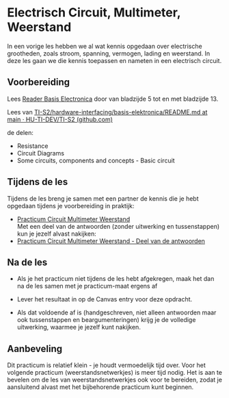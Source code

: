 # Electrisch Circuit, Multimeter, Weerstand

In een vorige les hebben we al wat kennis opgedaan over electrische grootheden, zoals stroom, spanning, vermogen, lading en weerstand. In deze les gaan we die kennis toepassen en nameten in een electrisch circuit.

## Voorbereiding

Lees [Reader Basis Electronica](https://github.com/HU-TI-DEV/TI-S2/blob/main/hardware-interfacing/pdfs/reader-basis-electronica.pdf) door van bladzijde 5 tot en met bladzijde 13.

Lees van
[TI-S2/hardware-interfacing/basis-elektronica/README.md at main · HU-TI-DEV/TI-S2 (github.com)](https://github.com/HU-TI-DEV/TI-S2/blob/main/hardware-interfacing/basis-elektronica/README.md#basis-elektronica)

de delen:

- Resistance
- Circuit Diagrams
- Some circuits, components and concepts - Basic circuit

## Tijdens de les

Tijdens de les breng je samen met een partner de kennis die je hebt opgedaan tijdens je voorbereiding in praktijk:

- [Practicum Circuit Multimeter Weerstand](../hardware-interfacing/basis-elektronica/electrisch-circuit-multimeter-weerstand/practicum-circuit-multimeter-weerstand.md)    
  Met een deel van de antwoorden (zonder uitwerking en tussenstappen) kun je jezelf alvast nakijken:
- [Practicum Circuit Multimeter Weerstand - Deel van de antwoorden](../hardware-interfacing/basis-elektronica/electrisch-circuit-multimeter-weerstand/practicum-circuit-multimeter-weerstand-deel-van-antwoorden.md) 

## Na de les

- Als je het practicum niet tijdens de les hebt afgekregen, maak het dan na de les samen met je practicum-maat ergens af

- Lever het resultaat in op de Canvas entry voor deze opdracht. 

- Als dat voldoende af is (handgeschreven, niet alleen antwoorden maar ook tussenstappen en beargumenteringen) krijg je de volledige uitwerking, waarmee je jezelf kunt nakijken.

## Aanbeveling
Dit practicum is relatief klein - je houdt vermoedelijk tijd over. Voor het volgende practicum (weerstandsnetwerkjes) is meer tijd nodig. Het is aan te bevelen om de les van weerstandsnetwerkjes ook voor te bereiden, zodat je aansluitend alvast met het bijbehorende practicum kunt beginnen.
